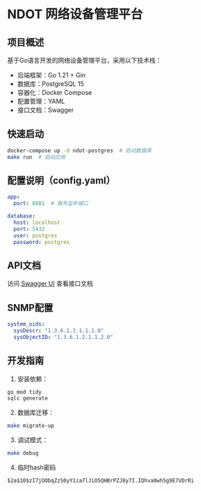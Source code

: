 # NDOT 网络设备管理平台

## 项目概述
基于Go语言开发的网络设备管理平台，采用以下技术栈：
- 后端框架：Go 1.21 + Gin
- 数据库：PostgreSQL 15
- 容器化：Docker Compose
- 配置管理：YAML
- 接口文档：Swagger

## 快速启动
```bash
docker-compose up -d ndot-postgres  # 启动数据库
make run  # 启动应用
```

## 配置说明（config.yaml）
```yaml
app:
  port: 8081  # 服务监听端口

database:
  host: localhost
  port: 5432
  user: postgres
  password: postgres
```

## API文档
访问 [Swagger UI](http://localhost:8081/swagger/index.html) 查看接口文档

## SNMP配置
```yaml
system_oids:
  sysDescr: "1.3.6.1.2.1.1.1.0"
  sysObjectID: "1.3.6.1.2.1.1.2.0"
```

## 开发指南
1. 安装依赖：
```bash
go mod tidy
sqlc generate
```
2. 数据库迁移：
```bash
make migrate-up
```
3. 调试模式：
```bash
make debug
```

4. 临时hash密码

```
$2a$10$zI7jOObqZzS0yY1ia7lJiO5QHBrPZJ8y7I.IQhva0wh5g9E7VDrRi
```

